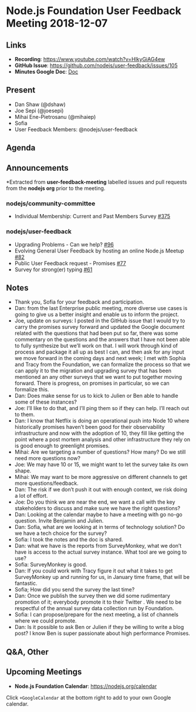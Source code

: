 # Node.js Foundation User Feedback Meeting 2018-12-07
## Links

* **Recording**: https://www.youtube.com/watch?v=HlkyGiAG4ew  
* **GitHub Issue**: https://github.com/nodejs/user-feedback/issues/105  
* **Minutes Google Doc**: [Doc](https://docs.google.com/document/d/13wgfgJpuGF2Jepzcc44-jGLGxaHOL1DCMy5dmHE_MMA)

## Present
* Dan Shaw (@dshaw)
* Joe Sepi (@joesepi)
* Mihai Ene-Pietrosanu (@mihaiep)
* Sofia
* User Feedback Members: @nodejs/user-feedback

## Agenda

## Announcements

*Extracted from **user-feedback-meeting** labelled issues and pull requests from the **nodejs org** prior to the meeting.

### nodejs/community-committee

* Individual Membership: Current and Past Members Survey [#375](https://github.com/nodejs/community-committee/issues/375)

### nodejs/user-feedback

* Upgrading Problems - Can we help? [#96](https://github.com/nodejs/user-feedback/issues/96)
* Evolving General User Feedback by hosting an online Node.js Meetup [#82](https://github.com/nodejs/user-feedback/issues/82)
* Public User Feedback request - Promises [#77](https://github.com/nodejs/user-feedback/issues/77)
* Survey for strong(er) typing [#61](https://github.com/nodejs/user-feedback/issues/61)

## Notes
* Thank you, Sofia for your feedback and participation.
* Dan: from the last Enterprise public meeting, more diverse use cases is going to give us a better insight and enable us to inform 
  the project.
* Joe, update on surveys: I posted in the GitHub issue that I would try to carry the promises survey forward and updated the Google 
  document related with the questions that had been put so far, there was some commentary on the questions and the answers that 
  I have not been able to fully  synthesize but we’ll work on that. I will work through kind of process and package it all up as best
  I can, and then ask for any input we move forward in the coming days and next week; I met with Sophia and Tracy from the Foundation,
  we can formalize the process so that we can apply it to the migration and upgrading survey that has been mentioned an any other 
  surveys that we want to put together moving forward. There is progress, on promises in particular, so we can formalize this. 
* Dan: Does make sense for us to kick to Julien or Ben  able to handle some of these instances? 
* Joe: I’ll like to do that, and I’ll ping them so if they can help. I’ll reach out to them. 
* Dan: I know that Netflix is doing an operational push into Node 10 where historically promises  haven’t been good for their 
  observability infrastructure and now with the adoption of 10, they fill like getting the point where a post mortem analysis 
  and other infrastructure they rely on is good enough to greenlight promises. 
* Mihai: Are we targeting a number of questions? How many? Do we still need more questions now?
* Joe: We may have 10 or 15, we might want to let the survey take its own shape.
* Mihai: We may want to be more aggressive on different channels to get more questions/feedback.
* Dan: The risk if we don’t push it out with enough context, we risk doing a lot of effort.   
* Joe: Do you think we are near the end, we want a call with the key stakeholders to discuss and make sure we have the right questions?
* Dan: Looking at the calendar maybe to have a meeting with go no-go question. Invite Benjamin and Julien. 
* Dan: Sofia, what are we looking at in terms of technology solution? Do we have a tech choice for the survey?
* Sofia: I took the notes and the doc is shared.
* Dan: what we have is the reports from SurveyMonkey, what we don’t have is access to the actual survey instance. 
  What tool are we going to use?
* Sofia: SurveyMonkey is good. 
* Dan: If you could work with Tracy figure it out what it takes to get SurveyMonkey up and running for us, in January time frame,
  that will be fantastic. 
* Sofia; How did you send the survey the last time?
* Dan: Once we publish the survey then we did some rudimentary promotion of it; everybody promote it to their Twitter .
  We need to be respectful of the annual survey data collection run by Foundation. 
* Sofia: I can propose/prepare for the next meeting, a list of channels where we could promote.
* Dan: Is it possible to ask Ben or Julien if they be willing to write a blog post? I know Ben is super passionate 
  about high performance Promises.

## Q&A, Other

## Upcoming Meetings

* **Node.js Foundation Calendar**: https://nodejs.org/calendar

Click `+GoogleCalendar` at the bottom right to add to your own Google calendar.
